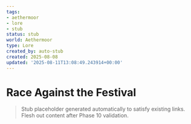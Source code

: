 ```yaml
---
tags:
- aethermoor
- lore
- stub
status: stub
world: Aethermoor
type: Lore
created_by: auto-stub
created: 2025-08-08
updated: '2025-08-11T13:08:49.243914+00:00'
---
```



# Race Against the Festival

> Stub placeholder generated automatically to satisfy existing links. Flesh out content after Phase 10 validation.
